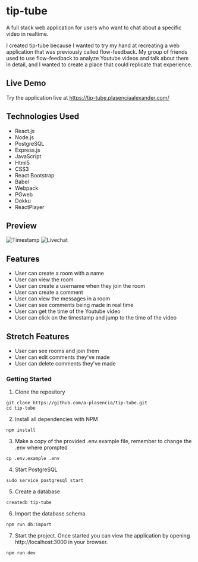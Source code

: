 # tip-tube

A full stack web application for users who want to chat about a specific video in realtime.

I created tip-tube because I wanted to try my hand at recreating a web application that was previously called flow-feedback.  My group of friends used to use flow-feedback to analyze Youtube videos and talk about them in detail, and I wanted to create a place that could replicate that experience.
## Live Demo

Try the application live at https://tip-tube.plasenciaalexander.com/
## Technologies Used

- React.js
- Node.js
- PostgreSQL
- Express.js
- JavaScript
- Html5
- CSS3
- React Bootstrap
- Babel
- Webpack
- PGweb
- Dokku
- ReactPlayer

## Preview
![Timestamp](assets/tip-tube-timestamp.gif)
![Livechat](assets/tip-tube-livechat.gif)

## Features

- User can create a room with a name
- User can view the room
- User can create a username when they join the room
- User can create a comment
- User can view the messages in a room
- User can see comments being made in real time
- User can get the time of the Youtube video
- User can click on the timestamp and jump to the time of the video

## Stretch Features
- User can see rooms and join them
- User can edit comments they've made
- User can delete comments they've made

### Getting Started

1. Clone the repository
```shell
git clone https://github.com/a-plasencia/tip-tube.git
cd tip-tube
```

2. Install all dependencies with NPM
```shell
npm install
```

3. Make a copy of the provided .env.example file, remember to change the .env where prompted
```shell
cp .env.example .env
```

4. Start PostgreSQL
```shell
sudo service postgresql start
```

5. Create a database
```shell
createdb tip-tube
```

6. Import the database schema
```shell
npm run db:import
```

7. Start the project.  Once started you can view the application by opening http://localhost:3000 in your browser.
```shell
npm run dev
```
